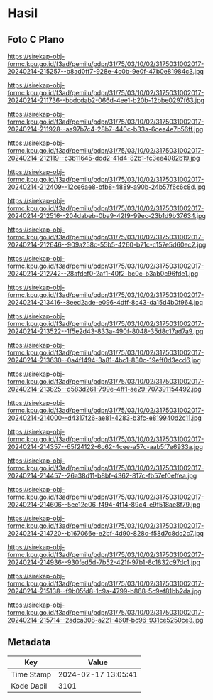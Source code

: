 # Hasil

## Foto C Plano

https://sirekap-obj-formc.kpu.go.id/f3ad/pemilu/pdpr/31/75/03/10/02/3175031002017-20240214-215257--b8ad0ff7-928e-4c0b-9e0f-47b0e81984c3.jpg

https://sirekap-obj-formc.kpu.go.id/f3ad/pemilu/pdpr/31/75/03/10/02/3175031002017-20240214-211736--bbdcdab2-066d-4ee1-b20b-12bbe0297f63.jpg

https://sirekap-obj-formc.kpu.go.id/f3ad/pemilu/pdpr/31/75/03/10/02/3175031002017-20240214-211928--aa97b7c4-28b7-440c-b33a-6cea4e7b56ff.jpg

https://sirekap-obj-formc.kpu.go.id/f3ad/pemilu/pdpr/31/75/03/10/02/3175031002017-20240214-212119--c3b11645-ddd2-41d4-82b1-fc3ee4082b19.jpg

https://sirekap-obj-formc.kpu.go.id/f3ad/pemilu/pdpr/31/75/03/10/02/3175031002017-20240214-212409--12ce6ae8-bfb8-4889-a90b-24b57f6c6c8d.jpg

https://sirekap-obj-formc.kpu.go.id/f3ad/pemilu/pdpr/31/75/03/10/02/3175031002017-20240214-212516--204dabeb-0ba9-42f9-99ec-23b1d9b37634.jpg

https://sirekap-obj-formc.kpu.go.id/f3ad/pemilu/pdpr/31/75/03/10/02/3175031002017-20240214-212646--909a258c-55b5-4260-b71c-c157e5d60ec2.jpg

https://sirekap-obj-formc.kpu.go.id/f3ad/pemilu/pdpr/31/75/03/10/02/3175031002017-20240214-212742--28afdcf0-2af1-40f2-bc0c-b3ab0c96fde1.jpg

https://sirekap-obj-formc.kpu.go.id/f3ad/pemilu/pdpr/31/75/03/10/02/3175031002017-20240214-213416--8eed2ade-e096-4dff-8c43-da15d4b0f964.jpg

https://sirekap-obj-formc.kpu.go.id/f3ad/pemilu/pdpr/31/75/03/10/02/3175031002017-20240214-213522--1f5e2d43-833a-490f-8048-35d8c17ad7a9.jpg

https://sirekap-obj-formc.kpu.go.id/f3ad/pemilu/pdpr/31/75/03/10/02/3175031002017-20240214-213630--0a4f1494-3a81-4bc1-830c-19eff0d3ecd6.jpg

https://sirekap-obj-formc.kpu.go.id/f3ad/pemilu/pdpr/31/75/03/10/02/3175031002017-20240214-213825--d583d261-799e-4ff1-ae29-707391154492.jpg

https://sirekap-obj-formc.kpu.go.id/f3ad/pemilu/pdpr/31/75/03/10/02/3175031002017-20240214-214000--d4317f26-ae81-4283-b3fc-e819940d2c11.jpg

https://sirekap-obj-formc.kpu.go.id/f3ad/pemilu/pdpr/31/75/03/10/02/3175031002017-20240214-214357--65f24122-6c62-4cee-a57c-aab5f7e6933a.jpg

https://sirekap-obj-formc.kpu.go.id/f3ad/pemilu/pdpr/31/75/03/10/02/3175031002017-20240214-214457--26a38d11-b8bf-4362-817c-fb57ef0effea.jpg

https://sirekap-obj-formc.kpu.go.id/f3ad/pemilu/pdpr/31/75/03/10/02/3175031002017-20240214-214606--5ee12e06-f494-4f14-89c4-e9f518ae8f79.jpg

https://sirekap-obj-formc.kpu.go.id/f3ad/pemilu/pdpr/31/75/03/10/02/3175031002017-20240214-214720--b167066e-e2bf-4d90-828c-f58d7c8dc2c7.jpg

https://sirekap-obj-formc.kpu.go.id/f3ad/pemilu/pdpr/31/75/03/10/02/3175031002017-20240214-214936--930fed5d-7b52-421f-97b1-8c1832c97dc1.jpg

https://sirekap-obj-formc.kpu.go.id/f3ad/pemilu/pdpr/31/75/03/10/02/3175031002017-20240214-215138--f9b05fd8-1c9a-4799-b868-5c9ef81bb2da.jpg

https://sirekap-obj-formc.kpu.go.id/f3ad/pemilu/pdpr/31/75/03/10/02/3175031002017-20240214-215714--2adca308-a221-460f-bc96-931ce5250ce3.jpg


## Metadata

| Key        | Value               |
| ---------- | ------------------- |
| Time Stamp | 2024-02-17 13:05:41 |
| Kode Dapil | 3101                |




